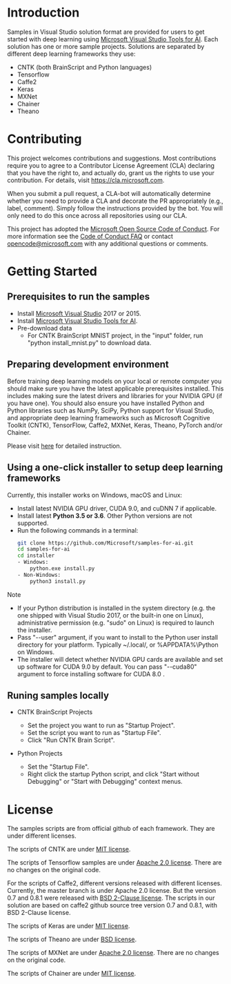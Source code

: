 # Introduction 

Samples in Visual Studio solution format are provided for users to get started with deep learning using [Microsoft Visual Studio Tools for AI](https://github.com/Microsoft/vs-tools-for-ai).
Each solution has one or more sample projects.
Solutions are separated by different deep learning frameworks they use:
- CNTK (both BrainScript and Python languages)
- Tensorflow
- Caffe2
- Keras
- MXNet
- Chainer
- Theano

# Contributing

This project welcomes contributions and suggestions. Most contributions require you to
agree to a Contributor License Agreement (CLA) declaring that you have the right to,
and actually do, grant us the rights to use your contribution. For details, visit
https://cla.microsoft.com.

When you submit a pull request, a CLA-bot will automatically determine whether you need
to provide a CLA and decorate the PR appropriately (e.g., label, comment). Simply follow the
instructions provided by the bot. You will only need to do this once across all repositories using our CLA.

This project has adopted the [Microsoft Open Source Code of Conduct](https://opensource.microsoft.com/codeofconduct/).
For more information see the [Code of Conduct FAQ](https://opensource.microsoft.com/codeofconduct/faq/)
or contact [opencode@microsoft.com](mailto:opencode@microsoft.com) with any additional questions or comments.


# Getting Started

## Prerequisites to run the samples
- Install [Microsoft Visual Studio](https://www.visualstudio.com/) 2017 or 2015.
- Install [Microsoft Visual Studio Tools for AI](https://github.com/Microsoft/vs-tools-for-ai).
- Pre-download data
    - For CNTK BrainScript MNIST project, in the "input" folder, run "python install_mnist.py" to download data.

## Preparing development environment
Before training deep learning models on your local or remote computer you should make sure you have the latest applicable prerequisites installed. This includes making sure the latest drivers and libraries for your NVIDIA GPU (if you have one). You should also ensure you have installed Python and Python libraries such as NumPy, SciPy, Python support for Visual Studio, and appropriate deep learning frameworks such as Microsoft Cognitive Toolkit (CNTK), TensorFlow, Caffe2, MXNet, Keras, Theano, PyTorch and/or Chainer.

Please visit [here](https://github.com/Microsoft/vs-tools-for-ai/blob/master/docs/prepare-localmachine.md) for detailed instruction.

## Using a one-click installer to setup deep learning frameworks

Currently, this installer works on Windows, macOS and Linux:

- Install latest NVIDIA GPU driver, CUDA 9.0, and cuDNN 7 if applicable.
- Install latest **Python 3.5 or 3.6**. Other Python versions are not supported.
- Run the following commands in a terminal:
    ```bash
    git clone https://github.com/Microsoft/samples-for-ai.git
    cd samples-for-ai
    cd installer
    - Windows:
        python.exe install.py
    - Non-Windows:
        python3 install.py
    ```
> [!NOTE]
>
> - If your Python distribution is installed in the system directory (e.g. the one shipped with Visual Studio 2017, or the built-in one on Linux), administrative permission (e.g. "sudo" on Linux) is required to launch the installer.
> - Pass "--user" argument, if you want to install to the Python user install directory for your platform. Typically ~/.local/, or %APPDATA%\Python on Windows.
> - The installer will detect whether NVIDIA GPU cards are available and set up software for CUDA 9.0 by default. You can pass "--cuda80" argument to force installing software for CUDA 8.0 .


## Runing samples locally

- CNTK BrainScript Projects
    - Set the project you want to run as "Startup Project".
    - Set the script you want to run as "Startup File".
    - Click "Run CNTK Brain Script".

- Python Projects
    - Set the "Startup File".
    - Right click the startup Python script, and click "Start without Debugging" or "Start with Debugging" context menus.


# License

The samples scripts are from official github of each framework. They are under different licenses.

The scripts of CNTK are under [MIT license](https://en.wikipedia.org/wiki/MIT_License).

The scripts of Tensorflow samples are under [Apache 2.0 license](https://en.wikipedia.org/wiki/Apache_License#Version_2.0).
There are no changes on the original code.

For the scripts of Caffe2, different versions released with different licenses. 
Currently, the master branch is under Apache 2.0 license. But the version 0.7 and 0.8.1 were released with [BSD 2-Clause license](https://github.com/caffe2/caffe2/tree/v0.8.1).
The scripts in our solution are based on caffe2 github source tree version 0.7 and 0.8.1, with BSD 2-Clause license.

The scripts of Keras are under [MIT license](https://github.com/fchollet/keras/blob/master/LICENSE).

The scripts of Theano are under [BSD license](https://en.wikipedia.org/wiki/BSD_licenses).

The scripts of MXNet are under [Apache 2.0 license](https://en.wikipedia.org/wiki/Apache_License#Version_2.0).
There are no changes on the original code.

The scripts of Chainer are under [MIT license](https://github.com/chainer/chainer/blob/master/LICENSE).

